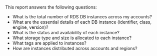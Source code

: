 This report answers the following questions:

- What is the total number of RDS DB instances across my accounts?
- What are the essential details of each DB instance (identifier, class, engine, version)?
- What is the status and availability of each instance?
- What storage type and size is allocated to each instance?
- What tags are applied to instances?
- How are instances distributed across accounts and regions? 